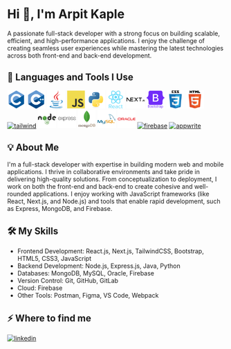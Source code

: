 <h1>Hi 👋, I'm Arpit Kaple</h1>
<p>A passionate full-stack developer with a strong focus on building scalable, efficient, and high-performance applications. I enjoy the challenge of creating seamless user experiences while mastering the latest technologies across both front-end and back-end development.</p>

<h2>🚀 Languages and Tools I Use</h2>
<p>
    <a target="_blank" href="https://raw.githubusercontent.com/devicons/devicon/master/icons/c/c-original.svg" style="display: inline-block;">
        <img src="https://raw.githubusercontent.com/devicons/devicon/master/icons/c/c-original.svg" alt="c" width="42" height="42" />
    </a>
    <a target="_blank" href="https://raw.githubusercontent.com/devicons/devicon/master/icons/cplusplus/cplusplus-original.svg" style="display: inline-block;">
        <img src="https://raw.githubusercontent.com/devicons/devicon/master/icons/cplusplus/cplusplus-original.svg" alt="cplusplus" width="42" height="42" />
    </a>
    <a target="_blank" href="https://raw.githubusercontent.com/devicons/devicon/master/icons/java/java-original.svg" style="display: inline-block;">
        <img src="https://raw.githubusercontent.com/devicons/devicon/master/icons/java/java-original.svg" alt="java" width="42" height="42" />
    </a>
    <a target="_blank" href="https://raw.githubusercontent.com/devicons/devicon/master/icons/javascript/javascript-original.svg" style="display: inline-block;">
        <img src="https://raw.githubusercontent.com/devicons/devicon/master/icons/javascript/javascript-original.svg" alt="javascript" width="42" height="42" />
    </a>
    <a target="_blank" href="https://raw.githubusercontent.com/devicons/devicon/master/icons/python/python-original.svg" style="display: inline-block;">
        <img src="https://raw.githubusercontent.com/devicons/devicon/master/icons/python/python-original.svg" alt="python" width="42" height="42" />
    </a>
    <a target="_blank" href="https://raw.githubusercontent.com/devicons/devicon/master/icons/react/react-original-wordmark.svg" style="display: inline-block;">
        <img src="https://raw.githubusercontent.com/devicons/devicon/master/icons/react/react-original-wordmark.svg" alt="react" width="42" height="42" />
    </a>
    <a target="_blank" href="https://raw.githubusercontent.com/devicons/devicon/master/icons/nextjs/nextjs-original-wordmark.svg" style="display: inline-block;">
        <img src="https://raw.githubusercontent.com/devicons/devicon/master/icons/nextjs/nextjs-original-wordmark.svg" alt="nextjs" width="42" height="42" />
    </a>
    <a target="_blank" href="https://raw.githubusercontent.com/devicons/devicon/master/icons/bootstrap/bootstrap-plain-wordmark.svg" style="display: inline-block;">
        <img src="https://raw.githubusercontent.com/devicons/devicon/master/icons/bootstrap/bootstrap-plain-wordmark.svg" alt="bootstrap" width="42" height="42" />
    </a>
    <a target="_blank" href="https://raw.githubusercontent.com/devicons/devicon/master/icons/css3/css3-original-wordmark.svg" style="display: inline-block;">
        <img src="https://raw.githubusercontent.com/devicons/devicon/master/icons/css3/css3-original-wordmark.svg" alt="css3" width="42" height="42" />
    </a>
    <a target="_blank" href="https://raw.githubusercontent.com/devicons/devicon/master/icons/html5/html5-original-wordmark.svg" style="display: inline-block;">
        <img src="https://raw.githubusercontent.com/devicons/devicon/master/icons/html5/html5-original-wordmark.svg" alt="html5" width="42" height="42" />
    </a>
    <a target="_blank" href="https://www.vectorlogo.zone/logos/tailwindcss/tailwindcss-icon.svg" style="display: inline-block;">
        <img src="https://www.vectorlogo.zone/logos/tailwindcss/tailwindcss-icon.svg" alt="tailwind" width="42" height="42" />
    </a>
    <a target="_blank" href="https://raw.githubusercontent.com/devicons/devicon/master/icons/nodejs/nodejs-original-wordmark.svg" style="display: inline-block;">
        <img src="https://raw.githubusercontent.com/devicons/devicon/master/icons/nodejs/nodejs-original-wordmark.svg" alt="nodejs" width="42" height="42" />
    </a>
    <a target="_blank" href="https://raw.githubusercontent.com/devicons/devicon/master/icons/express/express-original-wordmark.svg" style="display: inline-block;">
        <img src="https://raw.githubusercontent.com/devicons/devicon/master/icons/express/express-original-wordmark.svg" alt="express" width="42" height="42" />
    </a>
    <a target="_blank" href="https://raw.githubusercontent.com/devicons/devicon/master/icons/mongodb/mongodb-original-wordmark.svg" style="display: inline-block;">
        <img src="https://raw.githubusercontent.com/devicons/devicon/master/icons/mongodb/mongodb-original-wordmark.svg" alt="mongodb" width="42" height="42" />
    </a>
    <a target="_blank" href="https://raw.githubusercontent.com/devicons/devicon/master/icons/mysql/mysql-original-wordmark.svg" style="display: inline-block;">
        <img src="https://raw.githubusercontent.com/devicons/devicon/master/icons/mysql/mysql-original-wordmark.svg" alt="mysql" width="42" height="42" />
    </a>
    <a target="_blank" href="https://raw.githubusercontent.com/devicons/devicon/master/icons/oracle/oracle-original.svg" style="display: inline-block;">
        <img src="https://raw.githubusercontent.com/devicons/devicon/master/icons/oracle/oracle-original.svg" alt="oracle" width="42" height="42" />
    </a>
    <a target="_blank" href="https://www.vectorlogo.zone/logos/firebase/firebase-icon.svg" style="display: inline-block;">
        <img src="https://www.vectorlogo.zone/logos/firebase/firebase-icon.svg" alt="firebase" width="42" height="42" />
    </a>
    <a target="_blank" href="https://www.vectorlogo.zone/logos/appwriteio/appwriteio-icon.svg" style="display: inline-block;">
        <img src="https://www.vectorlogo.zone/logos/appwriteio/appwriteio-icon.svg" alt="appwrite" width="42" height="42" />
    </a>
</p>

<h2>💡 About Me</h2>
<p>I'm a full-stack developer with expertise in building modern web and mobile applications. I thrive in collaborative environments and take pride in delivering high-quality solutions. From conceptualization to deployment, I work on both the front-end and back-end to create cohesive and well-rounded applications. I enjoy working with JavaScript frameworks (like React, Next.js, and Node.js) and tools that enable rapid development, such as Express, MongoDB, and Firebase.</p>

<h2>🛠️ My Skills</h2>
<ul>
    <li>Frontend Development: React.js, Next.js, TailwindCSS, Bootstrap, HTML5, CSS3, JavaScript</li>
    <li>Backend Development: Node.js, Express.js, Java, Python</li>
    <li>Databases: MongoDB, MySQL, Oracle, Firebase</li>
    <li>Version Control: Git, GitHub, GitLab</li>
    <li>Cloud: Firebase</li>
    <li>Other Tools: Postman, Figma, VS Code, Webpack</li>
</ul>

<h2>⚡️ Where to find me</h2>
<p>
    <a target="_blank" href="https://www.linkedin.com/in/arpit-kaple-740995260/" style="display: inline-block;">
        <img src="https://img.shields.io/badge/linkedin-logo?style=for-the-badge&logo=linkedin&logoColor=white&color=%230a77b6" alt="linkedin" />
    </a>
</p>

